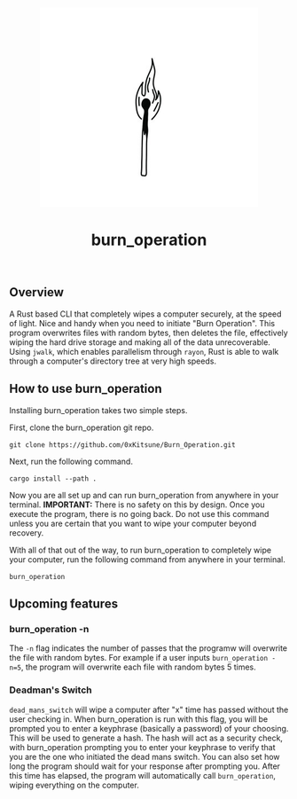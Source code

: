 <!-- PROJECT LOGO -->
<br />
<p align="center">
    <img src="assets/burn_operation.jpg" alt="Logo" width="394" height="360">
  </a>
  <h1 align="center">burn_operation</h1>
  <p align="center">

 
<br />


## Overview

A Rust based CLI that completely wipes a computer securely, at the speed of light. Nice and handy when you need to initiate "Burn Operation". This program overwrites files with random bytes, then deletes the file, effectively wiping the hard drive storage and making all of the data unrecoverable. Using `jwalk`, which enables parallelism through `rayon`, Rust is able to walk through a computer's directory tree at very high speeds.  

## How to use burn_operation

Installing burn_operation takes two simple steps.

First, clone the burn_operation git repo.

```
git clone https://github.com/0xKitsune/Burn_Operation.git
```

Next, run the following command.

```
cargo install --path .
```

Now you are all set up and can run burn_operation from anywhere in your terminal. **IMPORTANT:** There is no safety on this by design. Once you execute the program, there is no going back. Do not use this command unless you are certain that you want to wipe your computer beyond recovery.

With all of that out of the way, to run burn_operation to completely wipe your computer, run the following command from anywhere in your terminal.

```
burn_operation
```


## Upcoming features

### burn_operation -n
The `-n` flag indicates the number of passes that the programw will overwrite the file with random bytes. For example if a user inputs `burn_operation -n=5`, the program will overwrite each file with random bytes 5 times.


### Deadman's Switch
`dead_mans_switch` will wipe a computer after "x" time has passed without the user checking in. When burn_operation is run with this flag, you will be prompted you to enter a keyphrase (basically a password) of your choosing. This will be used to generate a hash. The hash will act as a security check, with burn_operation prompting you to enter your keyphrase to verify that you are the one who initiated the dead mans switch. You can also set how long the program should wait for your response after prompting you. After this time has elapsed, the program will automatically call `burn_operation`, wiping everything on the computer.
